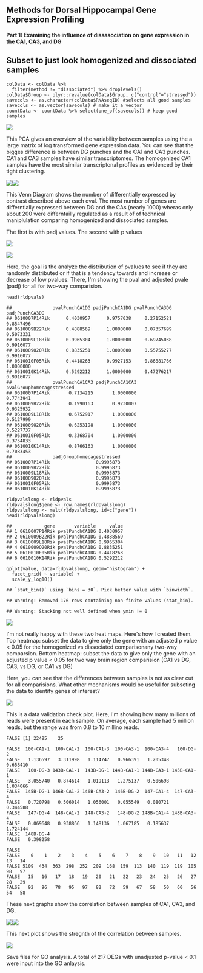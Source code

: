 Methods for Dorsal Hippocampal Gene Expression Profiling
--------------------------------------------------------

#### Part 1: Examining the influence of dissasociation on gene expression in the CA1, CA3, and DG

Subset to just look homogenized and dissociated samples
-------------------------------------------------------

    colData <- colData %>%
      filter(method != "dissociated") %>% droplevels()
    colData$Group <- plyr::revalue(colData$Group, c("control"="stressed"))
    savecols <- as.character(colData$RNAseqID) #selects all good samples
    savecols <- as.vector(savecols) # make it a vector
    countData <- countData %>% select(one_of(savecols)) # keep good samples

![](../figures/02_stresstest/DifferentialGeneExpressionAnalysis-1.png)

This PCA gives an overview of the variability between samples using the
a large matrix of log transformed gene expression data. You can see that
the bigges difference is between DG punches and the CA1 and CA3 punches.
CA1 and CA3 samples have similar transcriptomes. The homogenized CA1
samples have the most similar transcriptonal profiles as evidenced by
their tight clustering.

![](../figures/02_stresstest/PCA-1.png)![](../figures/02_stresstest/PCA-2.png)

This Venn Diagram shows the number of differentially expressed by
contrast described above each oval. The most number of genes are
differntially expressed between DG and the CAs (nearly 1000) wheras only
about 200 were differntailly regulated as a result of of technical
maniplulation comparing homogenized and dissociated samples.

The first is with padj values. The second with p values

![](../figures/02_stresstest/VennDiagram1-1.png)

![](../figures/02_stresstest/VennDiagram2-1.png)

Here, the goal is the analyze the distribution of pvalues to see if they
are randomly distributed or if that is a tendency towards and increase
or decrease of low pvalues. There, I'm showing the pval and adjusted
pvale (padj) for all for two-way comparision.

    head(rldpvals)

    ##               pvalPunchCA1DG padjPunchCA1DG pvalPunchCA3DG padjPunchCA3DG
    ## 0610007P14Rik      0.4030957      0.9757038     0.27152521      0.8547496
    ## 0610009B22Rik      0.4888569      1.0000000     0.07357699      0.5073331
    ## 0610009L18Rik      0.9965304      1.0000000     0.69745038      0.9916077
    ## 0610009O20Rik      0.8835251      1.0000000     0.55755277      0.9916077
    ## 0610010F05Rik      0.4418263      0.9927153     0.86881766      1.0000000
    ## 0610010K14Rik      0.5292212      1.0000000     0.47276217      0.9916077
    ##               pvalPunchCA1CA3 padjPunchCA1CA3 pvalGrouphomecagestressed
    ## 0610007P14Rik       0.7134215       1.0000000                 0.7743941
    ## 0610009B22Rik       0.1990163       0.9230007                 0.9325932
    ## 0610009L18Rik       0.6752917       1.0000000                 0.5127999
    ## 0610009O20Rik       0.6253198       1.0000000                 0.5227737
    ## 0610010F05Rik       0.3368704       1.0000000                 0.3754833
    ## 0610010K14Rik       0.8766163       1.0000000                 0.7083453
    ##               padjGrouphomecagestressed
    ## 0610007P14Rik                 0.9995873
    ## 0610009B22Rik                 0.9995873
    ## 0610009L18Rik                 0.9995873
    ## 0610009O20Rik                 0.9995873
    ## 0610010F05Rik                 0.9995873
    ## 0610010K14Rik                 0.9995873

    rldpvalslong <- rldpvals
    rldpvalslong$gene <- row.names(rldpvalslong) 
    rldpvalslong <- melt(rldpvalslong, id=c("gene"))
    head(rldpvalslong)

    ##            gene       variable     value
    ## 1 0610007P14Rik pvalPunchCA1DG 0.4030957
    ## 2 0610009B22Rik pvalPunchCA1DG 0.4888569
    ## 3 0610009L18Rik pvalPunchCA1DG 0.9965304
    ## 4 0610009O20Rik pvalPunchCA1DG 0.8835251
    ## 5 0610010F05Rik pvalPunchCA1DG 0.4418263
    ## 6 0610010K14Rik pvalPunchCA1DG 0.5292212

    qplot(value, data=rldpvalslong, geom="histogram") + 
      facet_grid( ~ variable) +
      scale_y_log10()

    ## `stat_bin()` using `bins = 30`. Pick better value with `binwidth`.

    ## Warning: Removed 176 rows containing non-finite values (stat_bin).

    ## Warning: Stacking not well defined when ymin != 0

![](../figures/02_stresstest/pvaluedistribution-1.png)

I'm not really happy with these two heat maps. Here's how I created
them. Top heatmap: subset the data to give only the gene with an
adjusted p value &lt; 0.05 for the homogenized vs dissociated
comparisonany two-way comparsion. Bottom heatmap: subset the data to
give only the gene with an adjusted p value &lt; 0.05 for two way brain
region comparision (CA1 vs DG, CA3, vs DG, or CA1 vs DG)

Here, you can see that the differences between samples is not as clear
cut for all comparisions. What other mechanisms would be useful for
subseting the data to identify genes of interest?

![](../figures/02_stresstest/Heatmap100DEgenes-1.png)

This is a data validation check plot. Here, I'm showing how many
millions of reads were present in each sample. On average, each sample
had 5 million reads, but the range was from 0.8 to 10 millino reads.

    FALSE [1] 22485    25

    FALSE  100-CA1-1  100-CA1-2  100-CA1-3  100-CA3-1  100-CA3-4   100-DG-2 
    FALSE   1.136597   3.311998   1.114747   0.966391   1.205348   0.658410 
    FALSE   100-DG-3 143B-CA1-1  143B-DG-1 144B-CA1-1 144B-CA3-1 145B-CA1-1 
    FALSE   3.055740   0.874614   1.019113   1.275137   0.506698   1.034066 
    FALSE  145B-DG-1 146B-CA1-2 146B-CA3-2  146B-DG-2  147-CA1-4  147-CA3-4 
    FALSE   0.720798   0.506014   1.056001   0.055549   0.080721   0.344588 
    FALSE   147-DG-4  148-CA1-2  148-CA3-2   148-DG-2 148B-CA1-4 148B-CA3-4 
    FALSE   0.069648   0.938866   1.148136   1.067185   0.185637   1.724144 
    FALSE  148B-DG-4 
    FALSE   0.398258

    FALSE 
    FALSE    0    1    2    3    4    5    6    7    8    9   10   11   12   13   14 
    FALSE 5109  434  363  298  252  209  168  159  113  140  119  119  105   98   97 
    FALSE   15   16   17   18   19   20   21   22   23   24   25   26   27   28   29 
    FALSE   92   96   78   95   97   82   72   59   67   58   50   60   56   54   58

These next graphs show the correlation between samples of CA1, CA3, and
DG.

![](../figures/02_stresstest/scatterplots-1.png)![](../figures/02_stresstest/scatterplots-2.png)

This next plot shows the stregnth of the correlation between samples.

![](../figures/02_stresstest/correlationmatrix-1.png)

Save files for GO analysis. A total of 217 DEGs with unadjusted p-value
&lt; 0.1 were input into the GO anlaysis.
